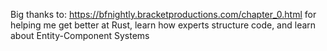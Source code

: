 Big thanks to: https://bfnightly.bracketproductions.com/chapter_0.html for helping me get better at Rust, learn how experts structure code, and learn about Entity-Component Systems